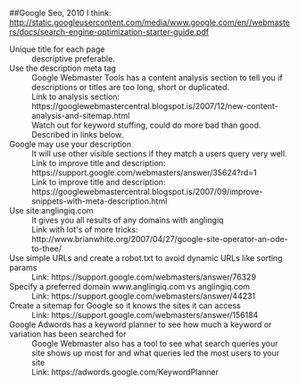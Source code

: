 ##Google Seo, 2010 I think: http://static.googleusercontent.com/media/www.google.com/en//webmasters/docs/search-engine-optimization-starter-guide.pdf

<dl>
  <dt>Unique title for each page</dt>
  <dd>descriptive preferable.</dd>

  <dt>Use the description meta tag</dt>
  <dd>Google Webmaster Tools has a content analysis section to tell you if descriptions or titles are too long, short or duplicated.</dd>
  <dd>Link to analysis section: https://googlewebmastercentral.blogspot.is/2007/12/new-content-analysis-and-sitemap.html</dd>
  <dd>Watch out for keyword stuffing, could do more bad than good. Described in links below.</dd>
  
  <dt>Google may use your description</dt>
  <dd>It will use other visible sections if they match a users query very well.</dd>
  <dd>Link to improve title and description: https://support.google.com/webmasters/answer/35624?rd=1</dd>
  <dd>Link to improve title and description: https://googlewebmastercentral.blogspot.is/2007/09/improve-snippets-with-meta-description.html</dd>
  
  <dt>Use site:anglingiq.com</dt>
  <dd>It gives you all results of any domains with anglingiq</dd>
  <dd>Link with lot's of more tricks: http://www.brianwhite.org/2007/04/27/google-site-operator-an-ode-to-thee/</dd>
  
  <dt>Use simple URLs and create a robot.txt to avoid dynamic URLs like sorting params</dt>
  <dd>Link: https://support.google.com/webmasters/answer/76329</dd>
  
  <dt>Specify a preferred domain www.anglingiq.com vs anglingiq.com</dt>
  <dd>Link: https://support.google.com/webmasters/answer/44231</dd>
  
  <dt>Create a sitemap for Google so it knows the sites it can access</dt>
  <dd>Link: https://support.google.com/webmasters/answer/156184</dd>
  
  <dt>Google Adwords has a keyword planner to see how much a keyword or variation has been searched for</dt>
  <dd>Google Webmaster also has a tool to see what search queries your site shows up most for and what queries led the most users to your site</dd>
  <dd>Link: https://adwords.google.com/KeywordPlanner</dd>
  
  <dt></dt>
  <dd></dd>
  
  <dt></dt>
  <dd></dd>
</dl>
